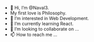 - 👋 Hi, I’m @Naval3.
- My first love is Philosophy.
- 👀 I’m interested in Web Development.
- 🌱 I’m currently learning React.
- 💞️ I’m looking to collaborate on ...
- 📫 How to reach me ...

<!---
Naval3/Naval3 is a ✨ special ✨ repository because its `README.md` (this file) appears on your GitHub profile.
You can click the Preview link to take a look at your changes.
--->
